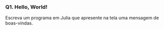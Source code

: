 ### Q1. Hello, World!

Escreva um programa em Julia que apresente na tela uma mensagem de boas-vindas.
